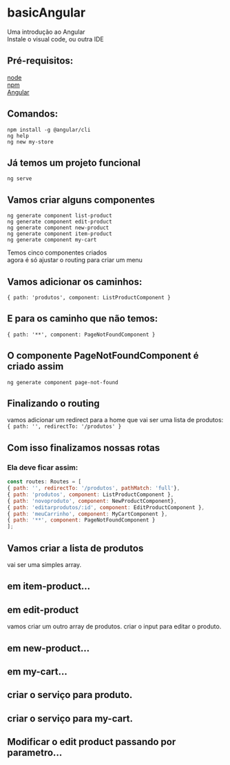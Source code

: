 # basicAngular  
Uma introdução ao Angular   
Instale o visual code, ou outra IDE

## Pré-requisitos:  
[node](https://nodejs.org/en/)  
[npm](https://www.npmjs.com/)  
[Angular](https://angular.io/)

## Comandos: 
`npm install -g @angular/cli`  
`ng help`  
`ng new my-store`

## Já temos um projeto funcional  
`ng serve`

## Vamos criar alguns componentes  
`ng generate component list-product`  
`ng generate component edit-product`  
`ng generate component new-product`  
`ng generate component item-product`  
`ng generate component my-cart`  

Temos cinco componentes criados  
agora é só ajustar o routing para criar um menu

## Vamos adicionar os caminhos:  
`{ path: 'produtos', component: ListProductComponent }`

## E para os caminho que não temos:  
`{ path: '**', component: PageNotFoundComponent }`

## O componente PageNotFoundComponent é criado assim  
`ng generate component page-not-found`

## Finalizando o routing  
vamos adicionar um redirect para a home que vai ser uma lista de produtos:  
`{ path: '', redirectTo: '/produtos' }`

## Com isso finalizamos nossas rotas
### Ela deve ficar assim:

```javascript
const routes: Routes = [  
{ path: '', redirectTo: '/produtos', pathMatch: 'full'},  
{ path: 'produtos', component: ListProductComponent },  
{ path: 'novoproduto', component: NewProductComponent},  
{ path: 'editarprodutos/:id', component: EditProductComponent },  
{ path: 'meuCarrinho', component: MyCartComponent },  
{ path: '**', component: PageNotFoundComponent }
];
```  

## Vamos criar a lista de produtos
vai ser uma simples array.

## em item-product...

## em edit-product 
vamos criar um outro array de produtos.
criar o input para editar o produto.

## em new-product...
## em my-cart...

## criar o serviço para produto.
## criar o serviço para my-cart.

## Modificar o edit product passando por parametro...

